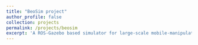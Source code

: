 ```yaml
---
title: "BeoSim project"
author_profile: false
collection: projects
permalink: /projects/beosim
excerpt: 'A ROS-Gazebo based simulator for large-scale mobile-manipulation tasks using a simulated version of [BeoBot](https://klekkala.github.io/hardware/). Currently, we are exploring ways on how to deploy models that have been trained on a life-long learning setting and deploy on a mobile manipulator. The entire setup of the real-world mobile was  custom built in our lab.'
---
```

